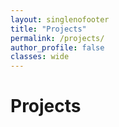 ```yaml
---
layout: singlenofooter
title: "Projects"
permalink: /projects/
author_profile: false
classes: wide
---
```


# Projects
